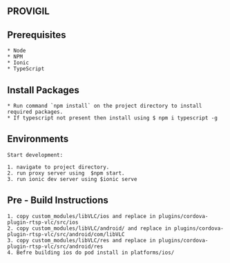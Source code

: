 ## PROVIGIL


## Prerequisites
    * Node
    * NPM
    * Ionic
    * TypeScript

## Install Packages
    * Run command `npm install` on the project directory to install required packages.
    * If typescript not present then install using $ npm i typescript -g


## Environments

    Start development:
    
    1. navigate to project directory.
    2. run proxy server using  $npm start.
    3. run ionic dev server using $ionic serve


## Pre - Build Instructions

    1. copy custom_modules/libVLC/ios and replace in plugins/cordova-plugin-rtsp-vlc/src/ios 
    2. copy custom_modules/libVLC/android/ and replace in plugins/cordova-plugin-rtsp-vlc/src/android/com/libVLC
    3. copy custom_modules/libVLC/res and replace in plugins/cordova-plugin-rtsp-vlc/src/android/res
    4. Befre building ios do pod install in platforms/ios/